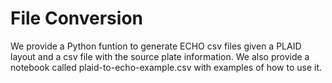 # File Conversion

We provide a Python funtion to generate ECHO csv files given a PLAID layout and a csv file with the source plate information. We also provide a notebook called plaid-to-echo-example.csv with examples of how to use it.
